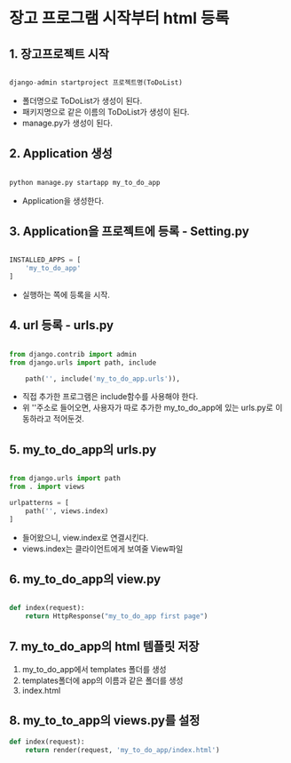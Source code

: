 # 장고 프로그램 시작부터 html 등록

## 1. 장고프로젝트 시작

```python

django-admin startproject 프로젝트명(ToDoList)

```
- 폴더명으로 ToDoList가 생성이 된다.
- 패키지명으로 같은 이름의 ToDoList가 생성이 된다.
- manage.py가 생성이 된다.

## 2. Application 생성

```python

python manage.py startapp my_to_do_app

```
- Application을 생성한다.


## 3. Application을 프로젝트에 등록 - Setting.py

```python

INSTALLED_APPS = [
    'my_to_do_app'
]

```
- 실행하는 쪽에 등록을 시작.

## 4. url 등록 - urls.py

```python

from django.contrib import admin
from django.urls import path, include

    path('', include('my_to_do_app.urls')),
```
- 직접 추가한 프로그램은 include함수를 사용해야 한다.
- 위 ''주소로 들어오면, 사용자가 따로 추가한 my_to_do_app에 있는 urls.py로 이동하라고 적어둔것.


## 5. my_to_do_app의 urls.py

```python

from django.urls import path
from . import views

urlpatterns = [
    path('', views.index)
]

```
- 들어왔으니, view.index로 연결시킨다.
- views.index는 클라이언트에게 보여줄 View파일

## 6. my_to_do_app의 view.py

```python

def index(request):
    return HttpResponse("my_to_do_app first page")

```

## 7. my_to_do_app의 html 템플릿 저장

1. my_to_do_app에서 templates 폴더를 생성
2. templates폴더에 app의 이름과 같은 폴더를 생성
3. index.html


## 8. my_to_to_app의 views.py를 설정

```python
def index(request):
    return render(request, 'my_to_do_app/index.html')
```

